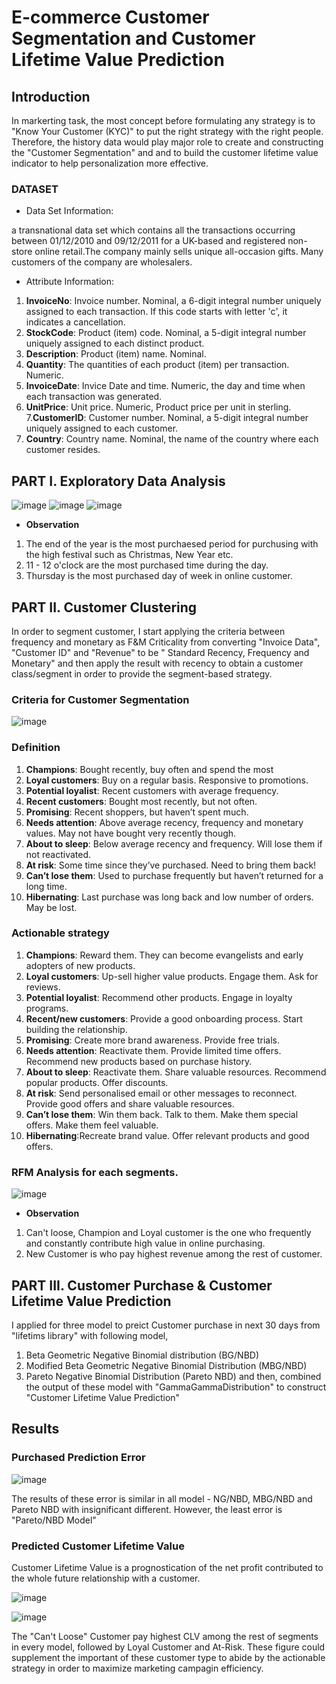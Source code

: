 # E-commerce Customer Segmentation and Customer Lifetime Value Prediction
## Introduction
In markerting task, the most concept before formulating any strategy is to "Know Your Customer (KYC)" to put the right strategy with the right people. Therefore, the history data would play major role to create and constructing the "Customer Segmentation" and and to build the customer lifetime value indicator to help personalization more effective.
### DATASET 
- Data Set Information:

a transnational data set which contains all the transactions occurring between 01/12/2010 and 09/12/2011 for a UK-based and registered non-store online retail.The company mainly sells unique all-occasion gifts. Many customers of the company are wholesalers. 

- Attribute Information:

1. **InvoiceNo**: Invoice number. Nominal, a 6-digit integral number uniquely assigned to each transaction. If this code starts with letter 'c', it indicates a cancellation.
2. **StockCode**: Product (item) code. Nominal, a 5-digit integral number uniquely assigned to each distinct product.
3. **Description**: Product (item) name. Nominal.
4. **Quantity**: The quantities of each product (item) per transaction. Numeric.
5. **InvoiceDate**: Invice Date and time. Numeric, the day and time when each transaction was generated.
6. **UnitPrice**: Unit price. Numeric, Product price per unit in sterling.
7.**CustomerID**: Customer number. Nominal, a 5-digit integral number uniquely assigned to each customer.
8. **Country**: Country name. Nominal, the name of the country where each customer resides.

## PART I. Exploratory Data Analysis
![image](https://user-images.githubusercontent.com/104628789/173783431-283a1b05-7c20-4868-9383-4e2ee779b6f5.png)
![image](https://user-images.githubusercontent.com/104628789/173783513-a65e696b-f90d-493d-9db6-53347cd848c4.png)
![image](https://user-images.githubusercontent.com/104628789/173783542-208c0af5-d97a-4ada-bf26-ea477eea01f7.png)

- **Observation** 
1. The end of the year is the most purchaesed period for purchusing with the high festival such as Christmas, New Year etc. 
2. 11 - 12 o'clock are the most purchased time during the day.
3. Thursday is the most purchased day of week in online customer.

## PART II. Customer Clustering

In order to segment customer, I start applying the criteria between frequency and monetary as F&M Criticality from converting "Invoice Data", "Customer ID" and "Revenue" to be " Standard Recency, Frequency and Monetary" and then apply the result with recency to obtain a customer class/segment in order to provide the segment-based strategy.

### Criteria for Customer Segmentation
![image](https://user-images.githubusercontent.com/104628789/173783722-035b826f-0506-4f43-b934-13d55921ceb9.png)

### Definition
1. **Champions**: Bought recently, buy often and spend the most
2. **Loyal customers**: Buy on a regular basis. Responsive to promotions.
3. **Potential loyalist**: Recent customers with average frequency.
4. **Recent customers**: Bought most recently, but not often.
5. **Promising**: Recent shoppers, but haven’t spent much.
6. **Needs attention**: Above average recency, frequency and monetary values. May not have bought very recently though.
7. **About to sleep**: Below average recency and frequency. Will lose them if not reactivated.
8. **At risk**: Some time since they’ve purchased. Need to bring them back!
9. **Can’t lose them**: Used to purchase frequently but haven’t returned for a long time.
10. **Hibernating**: Last purchase was long back and low number of orders. May be lost.

### Actionable strategy

1. **Champions**: Reward them. They can become evangelists and early adopters of new products.
2. **Loyal customers**: Up-sell higher value products. Engage them. Ask for reviews.
3. **Potential loyalist**: Recommend other products. Engage in loyalty programs.
4. **Recent/new customers**: Provide a good onboarding process. Start building the relationship.
5. **Promising**: Create more brand awareness. Provide free trials.
6. **Needs attention**: Reactivate them. Provide limited time offers. Recommend new products based on purchase history.
7. **About to sleep**: Reactivate them. Share valuable resources. Recommend popular products. Offer discounts.
8. **At risk**: Send personalised email or other messages to reconnect. Provide good offers and share valuable resources.
9. **Can’t lose them**: Win them back. Talk to them. Make them special offers. Make them feel valuable.
10. **Hibernating**:Recreate brand value. Offer relevant products and good offers.

### RFM Analysis for each segments.

![image](https://user-images.githubusercontent.com/104628789/173783905-0adac6db-cc60-4ed0-9a73-f235f21d7d3b.png)

- **Observation**
1. Can't loose, Champion and Loyal customer is the one who frequently and constantly contribute high value in online purchasing.
2. New Customer is who pay highest revenue among the rest of customer.

## PART III. Customer Purchase & Customer Lifetime Value Prediction
I applied for three model to preict Customer purchase in next 30 days from "lifetims library" with following model,
1. Beta Geometric Negative Binomial distribution (BG/NBD)
2. Modified Beta Geometric Negative Binomial Distribution (MBG/NBD)
3. Pareto Negative Binomial Distribution (Pareto NBD)
and then, combined the output of these model with "GammaGammaDistribution" to construct "Customer Lifetime Value Prediction"

## Results
### Purchased Prediction Error
![image](https://user-images.githubusercontent.com/104628789/173785337-19ab1565-6e03-45bb-adb4-47b12b1e18be.png)

The results of these error is similar in all model - NG/NBD, MBG/NBD and Pareto NBD with insignificant different. However, the least error is "Pareto/NBD Model"

### Predicted Customer Lifetime Value

Customer Lifetime Value is a prognostication of the net profit contributed to the whole future relationship with a customer.

![image](https://user-images.githubusercontent.com/104628789/173799231-5d98848d-667b-4ce0-ac03-701af7da3992.png)


![image](https://user-images.githubusercontent.com/104628789/173785409-ad28db21-7c2b-4693-971b-498b706031a3.png)

The "Can't Loose" Customer pay highest CLV among the rest of segments in every model, followed by Loyal Customer and At-Risk. These figure could supplement the important of these customer type to abide by the actionable strategy in order to maximize marketing campagin efficiency. 
